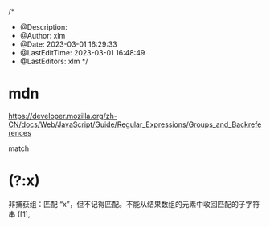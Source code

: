 <!--
 * @Description: 
 * @Author: xlm
 * @Date: 2023-03-01 16:29:33
 * @LastEditTime: 2023-03-01 16:49:13
 * @LastEditors: xlm
-->
/*
 * @Description: 
 * @Author: xlm
 * @Date: 2023-03-01 16:29:33
 * @LastEditTime: 2023-03-01 16:48:49
 * @LastEditors: xlm
 */



# mdn
https://developer.mozilla.org/zh-CN/docs/Web/JavaScript/Guide/Regular_Expressions/Groups_and_Backreferences


match


# (?:x)	
非捕获组：匹配 “x”，但不记得匹配。不能从结果数组的元素中收回匹配的子字符串 ([1], 